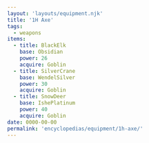 ```yaml
---
layout: 'layouts/equipment.njk'
title: '1H Axe'
tags:
  - weapons
items:
  - title: BlackElk
    base: Obsidian
    power: 26
    acquire: Goblin
  - title: SilverCrane
    base: WendelSilver
    power: 30
    acquire: Goblin
  - title: SnowDeer
    base: IshePlatinum
    power: 40
    acquire: Goblin
date: 0000-00-00
permalink: 'encyclopedias/equipment/1h-axe/'
---
```

